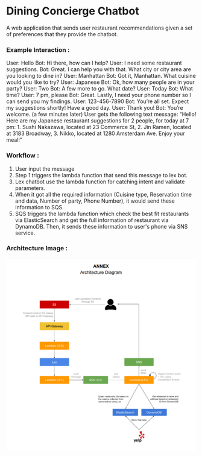 # Dining Concierge Chatbot
A web application that sends user restaurant recommendations given a set of preferences that they provide the chatbot.

### Example Interaction :

User: Hello
Bot: Hi there, how can I help?
User: I need some restaurant suggestions.
Bot: Great. I can help you with that. What city or city area are you looking to dine in?
User: Manhattan
Bot: Got it, Manhattan. What cuisine would you like to try?
User: Japanese
Bot: Ok, how many people are in your party?
User: Two
Bot: A few more to go. What date?
User: Today
Bot: What time?
User: 7 pm, please
Bot: Great. Lastly, I need your phone number so I can send you my findings.
User: 123-456-7890
Bot: You’re all set. Expect my suggestions shortly! Have a good day.
User: Thank you!
Bot: You’re welcome.
(a few minutes later)
User gets the following text message:
“Hello! Here are my Japanese restaurant suggestions for 2 people, for today at 7 pm: 1.
Sushi Nakazawa, located at 23 Commerce St, 2. Jin Ramen, located at 3183 Broadway,
3. Nikko, located at 1280 Amsterdam Ave. Enjoy your meal!”

### Workflow :

1. User input the message
2. Step 1 triggers the lambda function that send this message to lex bot.
3. Lex chatbot use the lambda function for catching intent and validate parameters.
4. When it got all the required information (Cuisine type, Reservation time and data, Number of party, Phone Number),
it would send these information to SQS.
5. SQS triggers the lambda function which check the best fit restaurants via ElasticSearch and get the full information of restaurant via DynamoDB. Then, it sends these information to user's phone via SNS service.

### Architecture Image :
![Screenshot](Architecture.png)
